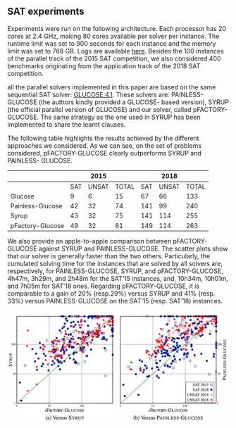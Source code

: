 ## SAT experiments

Experiments were run on the following architecture.
Each processor has 20 cores at 2.4 GHz, making 80 cores
available per solver per instance.
The runtime limit was set to 900 seconds for each instance and the
memory limit was set to 768 GB.
Logs are available [here](https://www.dropbox.com/sh/omg2unnc27jx48j/AADqJXkbrDIeHGOsbr9pDEbna?dl=0).
 Besides the 100 instances of the parallel track of the 2015 SAT competition, we also considered 
 400  benchmarks originating from the application track of the 2018 SAT competition. 


all the parallel solvers implemented in this paper are based on the same sequential SAT solver: 
[GLUCOSE 4.1](https://www.labri.fr/perso/lsimon/glucose/).
 These solvers are: PAINLESS-GLUCOSE (the authors kindly provided a GLUCOSE- based version),  SYRUP
 (the official parallel version of GLUCOSE) and our solver, called pFACTORY-GLUCOSE. 
 The same strategy as the one used in SYRUP has been implemented to share the learnt clauses. 
 
 
 
 
 The following table highlights the results achieved by the different approaches we considered. 
 As we can see, on the set of problems considered, pFACTORY-GLUCOSE clearly outperforms SYRUP and PAINLESS- GLUCOSE. 
 
 
|                  |     | 2015  |       |     | 2018  |       |
|------------------|-----|-------|-------|-----|-------|-------|
|                  | SAT | UNSAT | TOTAL | SAT | UNSAT | TOTAL |
| Glucose          | 9   | 6     | 15    | 67  | 66    | 133   |
| Painless-Glucose | 42  | 32    | 74    | 141 | 99    | 240   |
| Syrup            | 43  | 32    | 75    | 141 | 114   | 255   |
| pFactory-Glucose | 49  | 32    | 81    | 149 | 114   | 263   |
 
 
 
We also provide an apple-to-apple comparison between pFACTORY-GLUCOSE 
against SYRUP  and PAINLESS-GLUCOSE. 
The scatter plots show that our solver is generally faster than the two others. 
Particularly, the cumulated solving time for the instances that are solved by all solvers are, 
respectively, for PAINLESS-GLUCOSE, SYRUP, and pFACTORY-GLUCOSE, 4h47m, 3h29m, and 2h48m for the SAT’15 instances, 
and, 10h34m, 10h01m, and 7h05m for SAT’18 ones. Regarding pFACTORY-GLUCOSE, it is comparable to a gain of 20% (resp.29%) 
versus SYRUP and 41% (resp. 33%) versus PAINLESS-GLUCOSE on the SAT’15 (resp. SAT’18) instances. 
 
 ![scatter](scatterplot-sat.png "scatter plot") 

